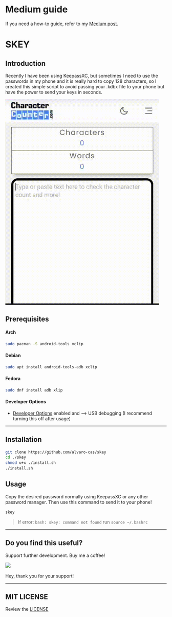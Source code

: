 # Medium guide
If you need a how-to guide, refer to my [Medium post](https://medium.com/@alvaro-cas/keepassxc-sending-my-keys-to-my-phone-effortlessly-1eaa4bf23bfe).

# SKEY

## Introduction
Recently I have been using KeepassXC, but sometimes I need to use the passwords in my phone and it is really hard to copy 128 characters, so I created this simple script to avoid passing your .kdbx file to your phone but have the power to send your keys in seconds.

![](./assets/demo.gif)

## Prerequisites
#### Arch
```bash
sudo pacman -S android-tools xclip
```

#### Debian
```bash
sudo apt install android-tools-adb xclip
```

#### Fedora
```bash
sudo dnf install adb xlip
```

#### Developer Options
- [Developer Options](https://developer.android.com/studio/debug/dev-options) enabled and --> USB debugging (I recommend turning this off after usage)

***
## Installation
```bash
git clone https://github.com/alvaro-cas/skey
cd ./skey
chmod u+x ./install.sh
./install.sh
```

## Usage
Copy the desired password normally using KeepassXC or any other password manager. Then use this command to send it to your phone!
```bash
skey
```

> If error: `bash: skey: command not found` run `source ~/.bashrc`

***

## Do you find this useful?

Support further development. Buy me a coffee!  

<a href="https://www.buymeacoffee.com/alvaro.cas"><img src="https://img.buymeacoffee.com/button-api/?text=Buy me a coffee&emoji=&slug=alvaro.cas&button_colour=FFDD00&font_colour=000000&font_family=Inter&outline_colour=000000&coffee_colour=ffffff"></a>

Hey, thank you for your support!

***

## MIT LICENSE
Review the [LICENSE](https://github.com/alvaro-cas/skey/blob/main/LICENSE)
